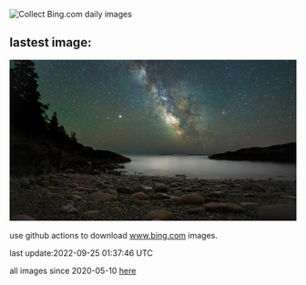 ![Collect Bing.com daily images](https://github.com/counter2015/bing-daily-images/workflows/Collect%20Bing.com%20daily%20images/badge.svg)
## lastest image:
![](images/DarkSkyAcadia.jpg)

use github actions to download www.bing.com images.

last update:2022-09-25 01:37:46 UTC

all images since 2020-05-10 [here](https://github.com/counter2015/bing-daily-images/tree/master/images) 
